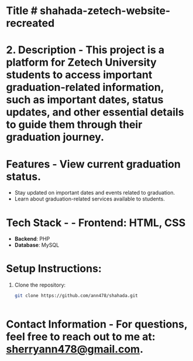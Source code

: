 # Title # shahada-zetech-website-recreated

# 2. Description - This project is a platform for **Zetech University** students to access important graduation-related information, such as important dates, status updates, and other essential details to guide them through their graduation journey.
  
 # Features - View current graduation status.
- Stay updated on important dates and events related to graduation.
- Learn about graduation-related services available to students.

# Tech Stack - - **Frontend**: HTML, CSS
- **Backend**: PHP
- **Database**: MySQL


# Setup Instructions:
1. Clone the repository:
   ```bash
   git clone https://github.com/ann478/shahada.git


   
# Contact Information - For questions, feel free to reach out to me at: sherryann478@gmail.com.
